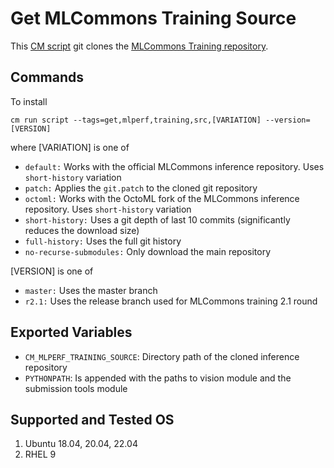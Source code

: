 # Get MLCommons Training Source
This [CM script](https://github.com/mlcommons/ck/blob/master/cm/docs/tutorial-scripts.md) git clones the [MLCommons Training repository](https://github.com/mlcommons/training).

## Commands
To install
```
cm run script --tags=get,mlperf,training,src,[VARIATION] --version=[VERSION] 
```
where [VARIATION] is one of
* `default:` Works with the official MLCommons inference repository. Uses `short-history` variation
* `patch:` Applies the `git.patch` to the cloned git repository
* `octoml:` Works with the OctoML fork of the MLCommons inference repository. Uses `short-history` variation
* `short-history:` Uses a git depth of last 10 commits (significantly reduces the download size)
* `full-history:` Uses the full git history
* `no-recurse-submodules:` Only download the main repository

[VERSION] is one of
* `master:` Uses the master branch 
* `r2.1:`  Uses the release branch used for MLCommons training 2.1 round

## Exported Variables
* `CM_MLPERF_TRAINING_SOURCE`: Directory path of the cloned inference repository
* `PYTHONPATH`: Is appended with the paths to vision module and the submission tools module

## Supported and Tested OS
1. Ubuntu 18.04, 20.04, 22.04
2. RHEL 9
